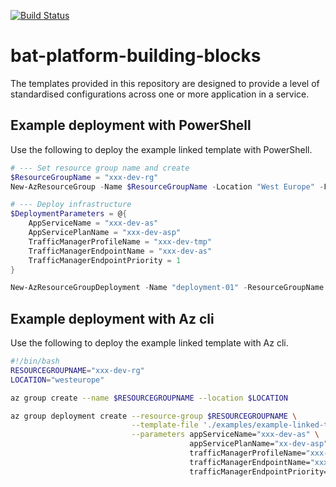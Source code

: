 [![Build Status](https://dfe-ssp.visualstudio.com/Become-A-Teacher/_apis/build/status/bat-platform-building-blocks?branchName=master)](https://dfe-ssp.visualstudio.com/Become-A-Teacher/_build/latest?definitionId=45&branchName=master)
# bat-platform-building-blocks
The templates provided in this repository are designed to provide a level of standardised configurations across
one or more application in a service.

## Example deployment with PowerShell
Use the following to deploy the example linked template with PowerShell.

```PowerShell
# --- Set resource group name and create
$ResourceGroupName = "xxx-dev-rg"
New-AzResourceGroup -Name $ResourceGroupName -Location "West Europe" -Force

# --- Deploy infrastructure
$DeploymentParameters = @{
    AppServiceName = "xxx-dev-as"
    AppServicePlanName = "xxx-dev-asp"
    TrafficManagerProfileName = "xxx-dev-tmp"
    TrafficManagerEndpointName = "xxx-dev-as"
    TrafficManagerEndpointPriority = 1
}

New-AzResourceGroupDeployment -Name "deployment-01" -ResourceGroupName $ResourceGroupName -TemplateFile .\examples\example-linked-template.json @DeploymentParameters
```

## Example deployment with Az cli
Use the following to deploy the example linked template with Az cli.

```Bash
#!/bin/bash
RESOURCEGROUPNAME="xxx-dev-rg"
LOCATION="westeurope"

az group create --name $RESOURCEGROUPNAME --location $LOCATION

az group deployment create --resource-group $RESOURCEGROUPNAME \
                           --template-file './examples/example-linked-template.json' \
                           --parameters appServiceName="xxx-dev-as" \
                                        appServicePlanName="xx-dev-asp" \
                                        trafficManagerProfileName="xxx-dev-tmp" \
                                        trafficManagerEndpointName="xxx-dev-as" \
                                        trafficManagerEndpointPriority=1
```